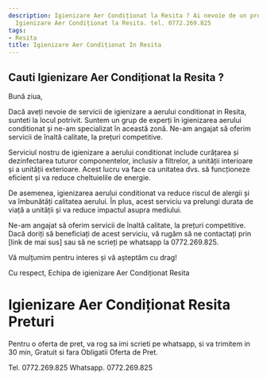 ```yaml
---
description: Igienizare Aer Condiționat la Resita ? Ai nevoie de un profesionist in
  Igienizare Aer Condiționat la Resita. tel. 0772.269.825
tags:
- Resita
title: Igienizare Aer Condiționat In Resita
---
```



## Cauti Igienizare Aer Condiționat la Resita ?

Bună ziua, 

Dacă aveți nevoie de servicii de igienizare a aerului conditionat in Resita, sunteti la locul potrivit. Suntem un grup de experți în igienizarea aerului conditionat și ne-am specializat în această zonă. Ne-am angajat să oferim servicii de înaltă calitate, la prețuri competitive.

Serviciul nostru de igienizare a aerului conditionat include curățarea și dezinfectarea tuturor componentelor, inclusiv a filtrelor, a unității interioare și a unității exterioare. Acest lucru va face ca unitatea dvs. să funcționeze eficient și va reduce cheltuielile de energie. 

De asemenea, igienizarea aerului conditionat va reduce riscul de alergii și va îmbunătăți calitatea aerului. În plus, acest serviciu va prelungi durata de viață a unității și va reduce impactul asupra mediului.

Ne-am angajat să oferim servicii de înaltă calitate, la prețuri competitive. Dacă doriți să beneficiați de acest serviciu, vă rugăm să ne contactați prin [link de mai sus] sau să ne scrieți pe whatsapp la 0772.269.825.

Vă mulțumim pentru interes și vă așteptăm cu drag! 

Cu respect,
Echipa de igienizare Aer Condiționat Resita

# Igienizare Aer Condiționat Resita Preturi
Pentru o oferta de pret, va rog sa imi scrieti pe whatsapp, si va trimitem in 30 min, Gratuit si fara Obligatii Oferta de Pret.

Tel. 0772.269.825
Whatsapp. 0772.269.825